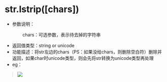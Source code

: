 # str.lstrip([chars])

- 参数说明：

&emsp;&emsp;&emsp;&emsp;chars：可选参数，表示待去掉的字符串

- 返回值类型：string or unicode
- 功能描述：将str左边的chars（PS：如果没给chars，则删除空白符）删除并返回，如果char时unicode类型，则会先将str转换为unicode类型再处理
- eg：


>![](http://ww4.sinaimg.cn/mw690/70cc3cccgw1erj22takljj20fy05gq30.jpg)